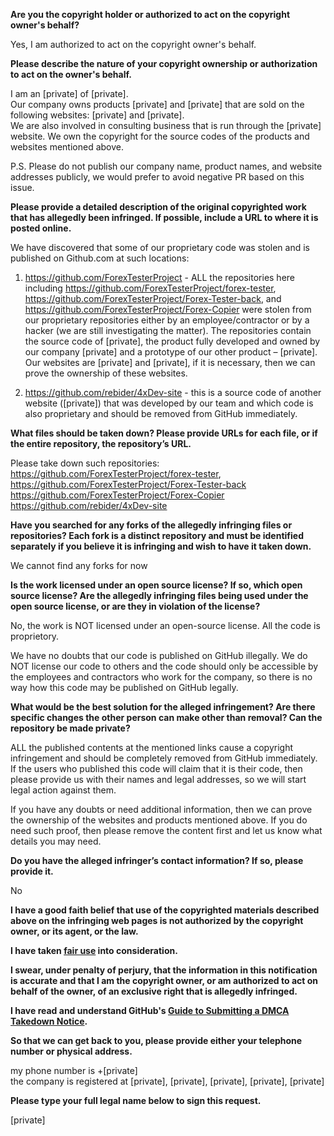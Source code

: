 **Are you the copyright holder or authorized to act on the copyright owner's behalf?**

Yes, I am authorized to act on the copyright owner's behalf.

**Please describe the nature of your copyright ownership or authorization to act on the owner's behalf.**

I am an [private] of [private].  
Our company owns products [private] and [private] that are sold on the following websites: [private] and [private].  
We are also involved in consulting business that is run through the [private] website.
We own the copyright for the source codes of the products and websites mentioned above.

P.S. Please do not publish our company name, product names, and website addresses publicly, we would prefer to avoid negative PR based on this issue.

**Please provide a detailed description of the original copyrighted work that has allegedly been infringed. If possible, include a URL to where it is posted online.**

We have discovered that some of our proprietary code was stolen and is published on Github.com at such locations:

1. https://github.com/ForexTesterProject - ALL the repositories here including https://github.com/ForexTesterProject/forex-tester, https://github.com/ForexTesterProject/Forex-Tester-back, and https://github.com/ForexTesterProject/Forex-Copier were stolen from our proprietary repositories either by an employee/contractor or by a hacker (we are still investigating the matter). The repositories contain the source code of [private], the product fully developed and owned by our company [private] and a prototype of our other product – [private]. Our websites are [private] and [private], if it is necessary, then we can prove the ownership of these websites.

2. https://github.com/rebider/4xDev-site - this is a source code of another website ([private]) that was developed by our team and which code is also proprietary and should be removed from GitHub immediately.

**What files should be taken down? Please provide URLs for each file, or if the entire repository, the repository’s URL.**

Please take down such repositories:  
https://github.com/ForexTesterProject/forex-tester,  
https://github.com/ForexTesterProject/Forex-Tester-back  
https://github.com/ForexTesterProject/Forex-Copier  
https://github.com/rebider/4xDev-site  

**Have you searched for any forks of the allegedly infringing files or repositories? Each fork is a distinct repository and must be identified separately if you believe it is infringing and wish to have it taken down.**

We cannot find any forks for now

**Is the work licensed under an open source license? If so, which open source license? Are the allegedly infringing files being used under the open source license, or are they in violation of the license?**

No, the work is NOT licensed under an open-source license. All the code is proprietory.

We have no doubts that our code is published on GitHub illegally. We do NOT license our code to others and the code should only be accessible by the employees and contractors who work for the company, so there is no way how this code may be published on GitHub legally.

**What would be the best solution for the alleged infringement? Are there specific changes the other person can make other than removal? Can the repository be made private?**

ALL the published contents at the mentioned links cause a copyright infringement and should be completely removed from GitHub immediately. If the users who published this code will claim that it is their code, then please provide us with their names and legal addresses, so we will start legal action against them.

If you have any doubts or need additional information, then we can prove the ownership of the websites and products mentioned above. If you do need such proof, then please remove the content first and let us know what details you may need.

**Do you have the alleged infringer’s contact information? If so, please provide it.**

No

**I have a good faith belief that use of the copyrighted materials described above on the infringing web pages is not authorized by the copyright owner, or its agent, or the law.**

**I have taken <a href="https://www.lumendatabase.org/topics/22">fair use</a> into consideration.**

**I swear, under penalty of perjury, that the information in this notification is accurate and that I am the copyright owner, or am authorized to act on behalf of the owner, of an exclusive right that is allegedly infringed.**

**I have read and understand GitHub's <a href="https://docs.github.com/articles/guide-to-submitting-a-dmca-takedown-notice/">Guide to Submitting a DMCA Takedown Notice</a>.**

**So that we can get back to you, please provide either your telephone number or physical address.**

my phone number is +[private]  
the company is registered at [private], [private], [private], [private], [private]

**Please type your full legal name below to sign this request.**

[private]
